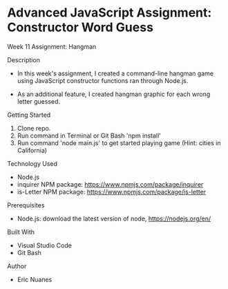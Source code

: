 # Advanced JavaScript Assignment: Constructor Word Guess

Week 11 Assignment: Hangman

Description
- In this week's assignment, I created a command-line hangman game using JavaScript constructor functions ran through Node.js.

- As an additional feature, I created hangman graphic for each wrong letter guessed.

Getting Started
1. Clone repo.
2. Run command in Terminal or Git Bash 'npm install'
3. Run command 'node main.js' to get started playing game (Hint: cities in California)

Technology Used
- Node.js
- inquirer NPM package: https://www.npmjs.com/package/inquirer
- is-Letter NPM package: https://www.npmjs.com/package/is-letter

Prerequisites
- Node.js: download the latest version of node, https://nodejs.org/en/

Built With
- Visual Studio Code
- Git Bash

Author
- Eric Nuanes